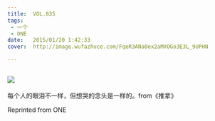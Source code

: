 ```yaml
---
title:	VOL.835
tags:
 - 一个
 - ONE
date:	2015/01/20 1:42:33
cover:	http://image.wufazhuce.com/FqeR3ANa0ex2aMXOGo3E3L_9UPHN

---
```

![](http://image.wufazhuce.com/FqeR3ANa0ex2aMXOGo3E3L_9UPHN)
---

每个人的眼泪不一样，但想哭的念头是一样的。from《推拿》
 
Reprinted from ONE
